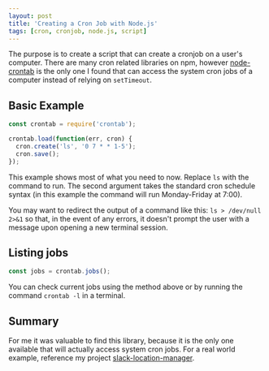 ```yaml
---
layout: post
title: 'Creating a Cron Job with Node.js'
tags: [cron, cronjob, node.js, script]
---
```


The purpose is to create a script that can create a cronjob on a user's computer. There are many cron related libraries on npm, however [node-crontab](https://github.com/dachev/node-crontab) is the only one I found that can access the system cron jobs of a computer instead of relying on `setTimeout`.

## Basic Example

```js
const crontab = require('crontab');

crontab.load(function(err, cron) {
  cron.create('ls', '0 7 * * 1-5');
  cron.save();
});
```

This example shows most of what you need to now. Replace `ls` with the command to run. The second argument takes the standard cron schedule syntax (in this example the command will run Monday-Friday at 7:00).

You may want to redirect the output of a command like this: `ls > /dev/null 2>&1` so that, in the event of any errors, it doesn't prompt the user with a message upon opening a new terminal session.

## Listing jobs

```javascript
const jobs = crontab.jobs();
```

You can check current jobs using the method above or by running the command `crontab -l` in a terminal.

## Summary

For me it was valuable to find this library, because it is the only one available that will actually access system cron jobs. For a real world example, reference my project [slack-location-manager](https://github.com/trybick/slack-location-manager/blob/master/src/install/createCron.js#L9).
